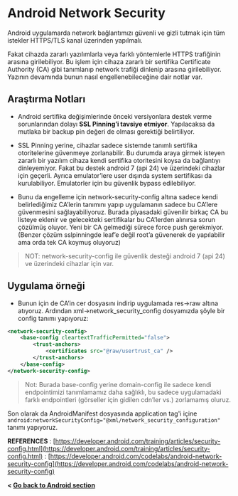 # Android Network Security

Android uygulamarda network bağlantımızı güvenli ve gizli tutmak için tüm istekler HTTPS/TLS kanal üzerinden yapılmalı.

Fakat cihazda zararlı yazılımlarla veya farklı yöntemlerle HTTPS trafiğinin arasına girilebiliyor. Bu işlem için cihaza zararlı bir sertifika
Certificate Authority (CA) gibi tanımlanıp network trafiği dinlenip arasına girilebiliyor. Yazının devamında bunun nasıl engellenebileceğine dair notlar var.

## Araştırma Notları

- Android sertifika değişimlerinde önceki versiyonlara destek verme sorunlarından dolayı **SSL Pinning’i tavsiye etmiyor**. Yapılacaksa da mutlaka bir backup pin değeri de olması gerektiği belirtiliyor.

- SSL Pinning yerine, cihazlar sadece sistemde tanımlı sertifika otoritelerine güvenmeye zorlanabilir. Bu durumda araya girmek isteyen zararlı bir yazılım cihaza kendi sertifika otoritesini koysa da bağlantıyı dinleyemiyor. Fakat bu destek android 7 (api 24) ve üzerindeki cihazlar için geçerli. Ayrıca emulator’lere user dışında system sertifikası da kurulabiliyor. Emulatorler için bu güvenlik bypass edilebiliyor.

- Bunu da engelleme için network-security-config altına sadece kendi belirlediğimiz CA’lerin tanımını yapıp uygulamanın sadece bu CA’lere güvenmesini sağlayabiliyoruz. Burada piyasadaki güvenilir birkaç CA bu listeye eklenir ve gelecekteki sertifikalar bu CA’lerden alınırsa sorun çözülmüş oluyor. Yeni bir CA gelmediği sürece force push gerekmiyor. (Benzer çözüm sslpinningde leaf’e değil root’a güvenerek de yapılabilir ama orda tek CA koymuş oluyoruz)

> NOT: network-security-config ile güvenlik desteği android 7 (api 24) ve üzerindeki cihazlar için var.

## Uygulama örneği

- Bunun için de CA’in cer dosyasını indirip uygulamada res->raw altına atıyoruz. Ardından xml->network_security_config dosyamızda şöyle bir config tanımı yapıyoruz:

```xml
<network-security-config>
    <base-config cleartextTrafficPermitted="false">
        <trust-anchors>
            <certificates src="@raw/usertrust_ca" />
        </trust-anchors>
    </base-config>
</network-security-config>
```

> Not: Burada base-config yerine domain-config ile sadece kendi endpointimizi tanımlamamız daha sağlıklı, bu sadece uygulamadaki farklı endpointleri (görseller için gidilen cdn’ler vs.) zorlamamış oluruz.

Son olarak da AndroidManifest dosyasında application tag'i içine `android:networkSecurityConfig="@xml/network_security_configuration"` tanımı yapıyoruz.

**REFERENCES**
: [https://developer.android.com/training/articles/security-config.html](https://developer.android.com/training/articles/security-config.html)
: [https://developer.android.com/codelabs/android-network-security-config](https://developer.android.com/codelabs/android-network-security-config)

**< [Go back to Android section](../android)**
